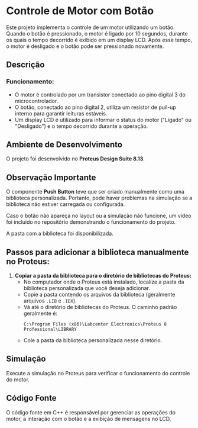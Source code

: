 # Controle de Motor com Botão

Este projeto implementa o controle de um motor utilizando um botão. Quando o botão é pressionado, o motor é ligado por 10 segundos, durante os quais o tempo decorrido é exibido em um display LCD. Após esse tempo, o motor é desligado e o botão pode ser pressionado novamente.

## Descrição

### Funcionamento:

- O motor é controlado por um transistor conectado ao pino digital 3 do microcontrolador.
- O botão, conectado ao pino digital 2, utiliza um resistor de pull-up interno para garantir leituras estáveis.
- Um display LCD é utilizado para informar o status do motor ("Ligado" ou "Desligado") e o tempo decorrido durante a operação.

## Ambiente de Desenvolvimento

O projeto foi desenvolvido no **Proteus Design Suite 8.13**.

## Observação Importante

O componente **Push Button** teve que ser criado manualmente como uma biblioteca personalizada. Portanto, pode haver problemas na simulação se a biblioteca não estiver carregada ou configurada.

Caso o botão não apareça no layout ou a simulação não funcione, um vídeo foi incluído no repositório demonstrando o funcionamento do projeto.

A pasta com a biblioteca foi disponibilizada.

## Passos para adicionar a biblioteca manualmente no Proteus:

1. **Copiar a pasta da biblioteca para o diretório de bibliotecas do Proteus:**
    - No computador onde o Proteus está instalado, localize a pasta da biblioteca personalizada que você deseja adicionar.
    - Copie a pasta contendo os arquivos da biblioteca (geralmente arquivos `.LIB` e `.IDX`).
    - Vá até o diretório de bibliotecas do Proteus. O caminho padrão geralmente é:
      ```
      C:\Program Files (x86)\Labcenter Electronics\Proteus 8 Professional\LIBRARY
      ```
    - Cole a pasta da biblioteca personalizada nesse diretório.

## Simulação

Execute a simulação no Proteus para verificar o funcionamento do controle do motor.

## Código Fonte

O código fonte em C++ é responsável por gerenciar as operações do motor, a interação com o botão e a exibição de mensagens no LCD.

